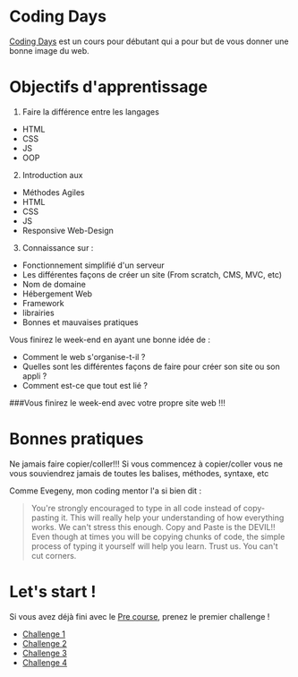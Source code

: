 Coding Days
================

[Coding Days](http://www.coding-days.com "Coding Days") est un cours pour débutant qui a pour but de vous donner une bonne image du web.


Objectifs d'apprentissage
================

1. Faire la différence entre les langages
  - HTML
  - CSS
  - JS
  - OOP

2. Introduction aux
  - Méthodes Agiles
  - HTML
  - CSS
  - JS
  - Responsive Web-Design

3. Connaissance sur :
  - Fonctionnement simplifié d'un serveur
  - Les différentes façons de créer un site (From scratch, CMS, MVC, etc)
  - Nom de domaine
  - Hébergement Web
  - Framework
  - librairies
  - Bonnes et mauvaises pratiques

Vous finirez le week-end en ayant une bonne idée de :
  - Comment le web s'organise-t-il ?
  - Quelles sont les différentes façons de faire pour créer son site ou son appli ?
  - Comment est-ce que tout est lié ?

###Vous finirez le week-end avec votre propre site web !!!

Bonnes pratiques
================

Ne jamais faire copier/coller!!!
Si vous commencez à copier/coller vous ne vous souviendrez jamais de toutes les balises, méthodes, syntaxe, etc

Comme Evegeny, mon coding mentor l'a si bien dit :

>You're strongly encouraged to type in all code instead of copy-pasting it. This will really help your understanding of how everything works. We can't stress this enough. Copy and Paste is the DEVIL!! Even though at times you will be copying chunks of code, the simple process of typing it yourself will help you learn. Trust us. You can't cut corners.

Let's start !
================
Si vous avez déjà fini avec le [Pre course](https://github.com/Coding-Days/coding-days/blob/master/pre-course.md "pre course"), prenez le premier challenge !

- [Challenge 1](https://github.com/Coding-Days/coding-days/blob/master/challenge_1.md "Challenge 1")
- [Challenge 2](https://github.com/Coding-Days/coding-days/blob/master/challenge_2.md "Challenge 2")
- [Challenge 3](https://github.com/Coding-Days/coding-days/blob/master/challenge_3.md "Challenge 3")
- [Challenge 4](https://github.com/Coding-Days/coding-days/blob/master/challenge_4.md "Challenge 4")
